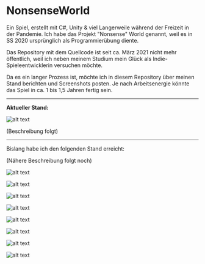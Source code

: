 # NonsenseWorld

Ein Spiel, erstellt mit C#, Unity & viel Langerweile während der Freizeit in der Pandemie. Ich habe das Projekt "Nonsense" World genannt, weil es in SS 2020 ursprünglich als Programmierübung diente.

Das Repository mit dem Quellcode ist seit ca. März 2021 nicht mehr öffentlich, weil ich neben meinem Studium mein Glück als Indie-Spieleentwicklerin versuchen möchte.

Da es ein langer Prozess ist, möchte ich in diesem Repository über meinen Stand berichten und Screenshots posten. Je nach Arbeitsenergie könnte das Spiel in ca. 1 bis 1,5 Jahren fertig sein.

-------------------------------------------------------------------------------------------------------------------

**Aktueller Stand:**

![alt text](https://www.bilder-upload.eu/upload/715535-1621028258.jpg)

(Beschreibung folgt)

-------------------------------------------------------------------------------------------------------------------

Bislang habe ich den folgenden Stand erreicht:

(Nähere Beschreibung folgt noch)

![alt text](https://s12.directupload.net/images/210227/8nyh5p39.jpg)

![alt text](https://s12.directupload.net/images/210227/qku3bnet.jpg) 

![alt text](https://s12.directupload.net/images/210227/qwpu9jk9.jpg) 

![alt text](https://s16.directupload.net/images/210303/kb6mx37s.jpg) 

![alt text](https://s12.directupload.net/images/201030/jer9hgtd.jpg) 

![alt text](https://s12.directupload.net/images/201101/kaa9s2ba.jpg) 

![alt text](https://s12.directupload.net/images/201023/972d2xn6.jpg) 

![alt text](https://s12.directupload.net/images/201023/4s8vzsz4.jpg) 
